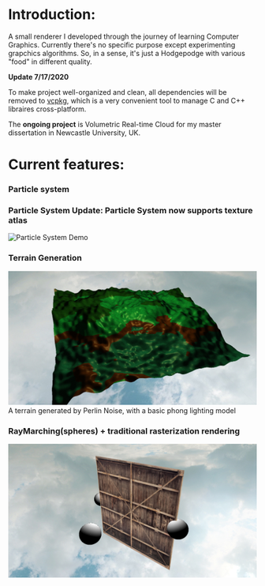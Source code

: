 # Introduction:
A small renderer I developed through the journey of learning Computer Graphics. Currently there's no specific purpose except experimenting grapchics algorithms. So, in a sense, it's just a Hodgepodge with various "food" in different quality.

**Update 7/17/2020**

To make project well-organized and clean, all dependencies will be removed to [vcpkg](https://github.com/microsoft/vcpkg), which is a very convenient tool to manage C and C++ libraires cross-platform.


The **ongoing project** is Volumetric Real-time Cloud for my master dissertation in Newcastle University, UK.



# Current features:
### Particle system
### Particle System Update: Particle System now supports texture atlas
![Particle System Demo](demo/PS_texAtlas.gif)  

### Terrain Generation
![Map Demo](demo/terrain.jpg "Randomly generated terrain") 
A terrain generated by Perlin Noise, with a basic phong lighting model

### RayMarching(spheres) + traditional rasterization rendering
![raymarching Demo](demo/raymarching.jpg)  
